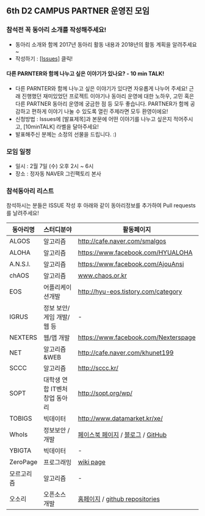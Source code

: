 ## 6th D2 CAMPUS PARTNER 운영진 모임

### 참석전 꼭 동아리 소개를 작성해주세요!
 - 동아리 소개와 함께 2017년 동아리 활동 내용과 2018년의 활동 계획을 알려주세요~ 
 - 작성하기 : [[Issues]](https://github.com/D2CAMPUS-PARTNER/SHAKE_6th/issues/new) 클릭!


#### 다른 PARNTER와 함께 나누고 싶은 이야기가 있나요? - 10 min TALK!
- 다른 PARNTER와 함께 나누고 싶은 이야기가 있다면 자유롭게 나누어 주세요! 근래 진행했던 재미있었던 프로젝트 이야기나 동아리 운영에 대한 노하우, 고민 혹은 다른 PARTNER 동아리 운영에 궁금한 점 등 모두 좋습니다. PARTNER가 함께 공감하고 편하게 이야기 나눌 수 있도록 열린 주제라면 모두 환영이에요!
- 신청방법 : Issues에 [발표제목]과 본문에 어떤 이야기를 나누고 싶은지 적어주시고, [10minTALK] 라벨을 달아주세요!
- 발표해주신 분께는 소정의 선물을 드립니다. :)

### 모임 일정
- 일시 : 2월 7일 (수) 오후 2시 ~ 6시
- 장소 : 정자동 NAVER 그린팩토리 본사

### 참석동아리 리스트
참석하시는 분들은 ISSUE 작성 후 아래와 같이 동아리정보를 추가하여 Pull requests를 날려주세요!

동아리명|스터디분야|활동페이지
--------------|----------|----------
ALGOS | 알고리즘 | http://cafe.naver.com/smalgos
ALOHA | 알고리즘 | https://www.facebook.com/HYUALOHA
A.N.S.I. | 알고리즘 | https://www.facebook.com/AjouAnsi
chAOS | 알고리즘 | www.chaos.or.kr
EOS | 어플리케이션개발 | http://hyu-eos.tistory.com/category
IGRUS | 정보 보안/게임 개발/웹 등 | -
NEXTERS | 웹/앱 개발 | https://www.facebook.com/Nexterspage
NET | 알고리즘&WEB | http://cafe.naver.com/khunet199
SCCC | 알고리즘 | http://sccc.kr/
SOPT | 대학생 연합 IT벤처 창업 동아리 | http://sopt.org/wp/
TOBIGS | 빅데이터 | http://www.datamarket.kr/xe/
WhoIs | 정보보안 / 개발 | [페이스북 페이지](https://fb.com/ajou-whois) / [블로그](https://ajou-whois.github.io) / [GitHub](https://github.com/ajou-whois)
YBIGTA | 빅데이터 | -
ZeroPage | 프로그래밍 | [wiki page](http://wiki.zeropage.org/wiki.php/%ED%99%9C%EB%8F%99%EC%A7%80%EB%8F%84/2018)
모르고리즘 | 알고리즘 | -
오소리 | 오픈소스 개발 | [홈페이지](http://hyosori.org/) / [github repositories](https://github.com/HyOsori)

